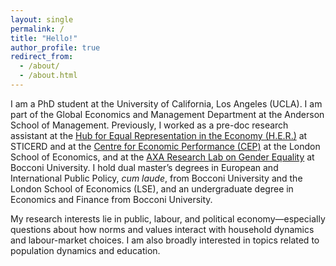 ```yaml
---
layout: single
permalink: /
title: "Hello!"
author_profile: true
redirect_from:
  - /about/
  - /about.html
---
```

I am a PhD student at the University of California, Los Angeles (UCLA). I am part of the Global Economics and Management Department at the Anderson School of Management. Previously, I worked as a pre-doc research assistant at the [Hub for Equal Representation in the Economy (H.E.R.)](https://sticerd.lse.ac.uk/_new/our-work/gender-equality/) at STICERD and at the [Centre for Economic Performance (CEP)](https://cep.lse.ac.uk) at the London School of Economics, and at the [AXA Research Lab on Gender Equality](https://genderlab.unibocconi.eu/) at Bocconi University. I hold dual master’s degrees in European and International Public Policy, *cum laude*, from Bocconi University and the London School of Economics (LSE), and an undergraduate degree in Economics and Finance from Bocconi University.  

My research interests lie in public, labour, and political economy—especially questions about how norms and values interact with household dynamics and labour-market choices. I am also broadly interested in topics related to population dynamics and education.


